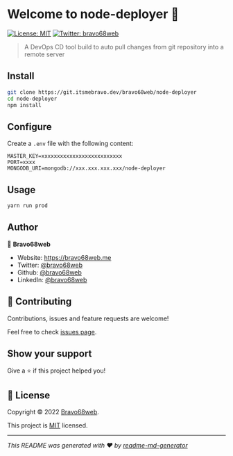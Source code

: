 # Welcome to node-deployer 👋
[![License: MIT](https://img.shields.io/badge/License-MIT-yellow.svg)](LICENSE)
[![Twitter: bravo68web](https://img.shields.io/twitter/follow/bravo68web.svg?style=social)](https://twitter.com/bravo68web)

> A DevOps CD tool build to auto pull changes from git repository into a remote server

## Install

```sh
git clone https://git.itsmebravo.dev/bravo68web/node-deployer
cd node-deployer
npm install
```

## Configure

Create a `.env` file with the following content:
```.env
MASTER_KEY=xxxxxxxxxxxxxxxxxxxxxxxxxx
PORT=xxxx
MONGODB_URI=mongodb://xxx.xxx.xxx.xxx/node-deployer
```

## Usage

```sh
yarn run prod
```

## Author

👤 **Bravo68web**

* Website: https://bravo68web.me
* Twitter: [@bravo68web](https://twitter.com/bravo68web)
* Github: [@bravo68web](https://github.com/bravo68web)
* LinkedIn: [@bravo68web](https://linkedin.com/in/bravo68web)

## 🤝 Contributing

Contributions, issues and feature requests are welcome!

Feel free to check [issues page](https://git.itsmebravo.dev/bravo68web/node-deployer/issues). 

## Show your support

Give a ⭐️ if this project helped you!


## 📝 License

Copyright © 2022 [Bravo68web](https://github.com/bravo68web).

This project is [MIT](LICENSE) licensed.

***
_This README was generated with ❤️ by [readme-md-generator](https://github.com/kefranabg/readme-md-generator)_
